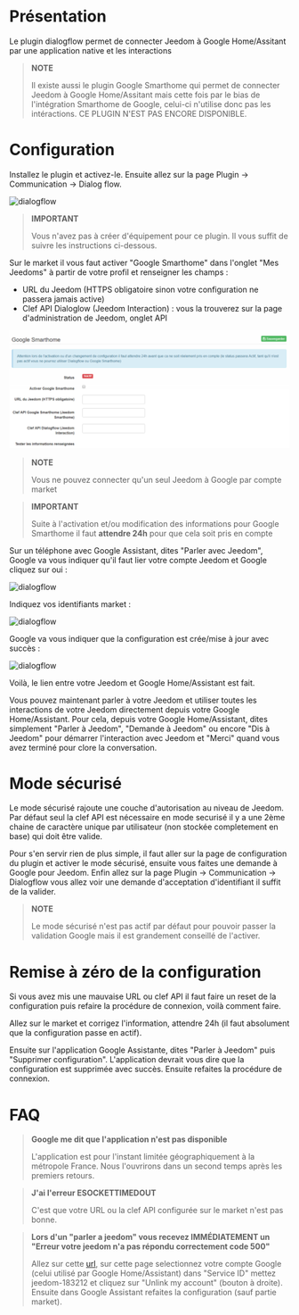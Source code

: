 # Présentation

Le plugin dialogflow permet de connecter Jeedom à Google Home/Assitant par une application native et les interactions

> **NOTE**
>
> Il existe aussi le plugin Google Smarthome qui permet de connecter Jeedom à Google Home/Assitant mais cette fois par le bias de l'intégration Smarthome de Google, celui-ci n'utilise donc pas les intéractions. CE PLUGIN N'EST PAS ENCORE DISPONIBLE.

# Configuration

Installez le plugin et activez-le. Ensuite allez sur la page Plugin -> Communication -> Dialog flow.

![dialogflow](../images/dialogflow1.png)

> **IMPORTANT**
>
> Vous n'avez pas à créer d'équipement pour ce plugin. Il vous suffit de suivre les instructions ci-dessous.

Sur le market il vous faut activer "Google Smarthome" dans l'onglet "Mes Jeedoms" à partir de votre profil et renseigner les champs : 

- URL du Jeedom (HTTPS obligatoire sinon votre configuration ne passera jamais active)
- Clef API Dialoglow (Jeedom Interaction) : vous la trouverez sur la page d'administration de Jeedom, onglet API

![dialogflow](../images/dialogflow7.png)

> **NOTE**
>
> Vous ne pouvez connecter qu'un seul Jeedom à Google par compte market

> **IMPORTANT**
>
> Suite à l'activation et/ou modification des informations pour Google Smarthome il faut **attendre 24h** pour que cela soit pris en compte

Sur un téléphone avec Google Assistant, dites "Parler avec Jeedom", Google va vous indiquer qu'il faut lier votre compte Jeedom et Google cliquez sur oui : 

![dialogflow](../images/dialogflow2.png)

Indiquez vos identifiants market : 

![dialogflow](../images/dialogflow3.png)

Google va vous indiquer que la configuration est crée/mise à jour avec succès : 

![dialogflow](../images/dialogflow4.png)

Voilà, le lien entre votre Jeedom et Google Home/Assistant est fait.

Vous pouvez maintenant parler à votre Jeedom et utiliser toutes les interactions de votre Jeedom directement depuis votre Google Home/Assistant.
Pour cela, depuis votre Google Home/Assistant, dites simplement "Parler à Jeedom", "Demande à Jeedom" ou encore "Dis à Jeedom" pour démarrer l'interaction avec Jeedom et "Merci" quand vous avez terminé pour clore la conversation.

# Mode sécurisé

Le mode sécurisé rajoute une couche d'autorisation au niveau de Jeedom. Par défaut seul la clef API est nécessaire en mode securisé il y a une 2ème chaine de caractère unique par utilisateur (non stockée completement en base) qui doit être valide.

Pour s'en servir rien de plus simple, il faut aller sur la page de configuration du plugin et activer le mode sécurisé, ensuite vous faites une demande à Google pour Jeedom. Enfin allez sur la page Plugin -> Communication -> Dialogflow vous allez voir une demande d'acceptation d'identifiant il suffit de la valider.

> **NOTE**
>
> Le mode sécurisé n'est pas actif par défaut pour pouvoir passer la validation Google mais il est grandement conseillé de l'activer.

# Remise à zéro de la configuration

Si vous avez mis une mauvaise URL ou clef API il faut faire un reset de la configuration puis refaire la procédure de connexion, voilà comment faire.

Allez sur le market et corrigez l'information, attendre 24h (il faut absolument que la configuration passe en actif).

Ensuite sur l'application Google Assistante, dites "Parler à Jeedom" puis "Supprimer configuration". L'application devrait vous dire que la configuration est supprimée avec succès. Ensuite refaites la procédure de connexion.

# FAQ

>**Google me dit que l'application n'est pas disponible**
>
>L'application est pour l'instant limitée géographiquement à la métropole France. Nous l'ouvrirons dans un second temps après les premiers retours.

>**J'ai l'erreur ESOCKETTIMEDOUT**
>
>C'est que votre URL ou la clef API configurée sur le market n'est pas bonne.

>**Lors d'un "parler a jeedom" vous recevez IMMÉDIATEMENT un "Erreur votre jeedom n'a pas répondu correctement code 500"**
>
>Allez sur cette [url](https://gala-demo.appspot.com), sur cette page selectionnez votre compte Google (celui utilisé par Google Home/Assistant) dans "Service ID" mettez jeedom-183212 et cliquez sur "Unlink my account" (bouton à droite). Ensuite dans Google Assistant refaites la configuration (sauf partie market).
